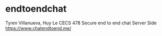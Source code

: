 # endtoendchat
Tyren Villanueva, Huy Le
CECS 478 
Secure end to end chat
Server Side
https://www.chatendtoend.me/
